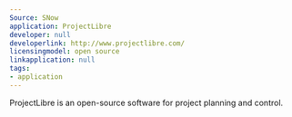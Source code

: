 ```yaml
---
Source: SNow
application: ProjectLibre
developer: null
developerlink: http://www.projectlibre.com/
licensingmodel: open source
linkapplication: null
tags:
- application
---
```

ProjectLibre is an open-source software for project planning and control.
